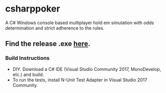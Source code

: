 # csharppoker
A C# Windows console based multiplayer hold em simulation with odds determination and strict adherence to the rules.
## Find the release .exe [here](https://github.com/tcatsl/csharppoker/blob/master/RealPokerTime/bin/Release/RealPokerTime.exe).
### Build Instructions
+ DIY. Download a C# IDE (Visual Studio Community 2017, MonoDevelop, etc.) and build.
+ To run the tests, install N-Unit Test Adapter in Visual Studio 2017 Community.
